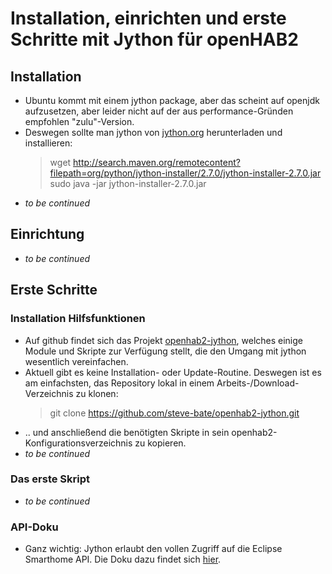 # Installation, einrichten und erste Schritte mit Jython für openHAB2

## Installation

* Ubuntu kommt mit einem jython package, aber das scheint auf openjdk aufzusetzen, aber leider nicht auf der aus performance-Gründen empfohlen "zulu"-Version.
* Deswegen sollte man jython von [jython.org](http://www.jython.org/downloads.html) herunterladen und installieren:
  > wget http://search.maven.org/remotecontent?filepath=org/python/jython-installer/2.7.0/jython-installer-2.7.0.jar
  > sudo java -jar jython-installer-2.7.0.jar   
* _to be continued_

## Einrichtung

* _to be continued_

## Erste Schritte

### Installation Hilfsfunktionen

* Auf github findet sich das Projekt [openhab2-jython](https://github.com/steve-bate/openhab2-jython), welches einige Module und Skripte zur Verfügung stellt, die den Umgang mit jython wesentlich vereinfachen.
* Aktuell gibt es keine Installation- oder Update-Routine. Deswegen ist es am einfachsten, das Repository lokal in einem Arbeits-/Download-Verzeichnis zu klonen:
  > git clone https://github.com/steve-bate/openhab2-jython.git
* .. und anschließend die benötigten Skripte in sein openhab2-Konfigurationsverzeichnis zu kopieren.
* _to be continued_

### Das erste Skript

* _to be continued_

### API-Doku
* Ganz wichtig: Jython erlaubt den vollen Zugriff auf die Eclipse Smarthome API. Die Doku dazu findet sich [hier](http://www.eclipse.org/smarthome/documentation/javadoc/index.html).
